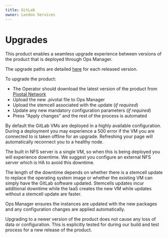 ```yaml
---
title: GitLab
owner: London Services
---
```


# Upgrades

This product enables a seamless upgrade experience between versions of the product that is deployed through Ops Manager.

The upgrade paths are detailed [here](http://docs.pivotal.io/gitlab/index.html) for each released version.

To upgrade the product:

* The Operator should download the latest version of the product from [Pivotal Network](https://network.pivotal.io/products/gitlab)
* Upload the new .pivotal file to Ops Manager
* Upload the stemcell associated with the update (*if required*)
* Update any new mandatory configuration parameters (*if required*)
* Press "Apply changes" and the rest of the process is automated

By default the GitLab VMs are deployed in a highly available configuration. During a deployment you may experience a 500 error if the VM you are connected to is taken offline for an upgrade. Refreshing your page will automatically reconnect you to a healthy node.

The built in NFS server is a single VM, so when this is being deployed you will experience downtime. We suggest you configure an external NFS server which is HA to avoid this downtime.

The length of the downtime depends on whether there is a stemcell update to replace the operating system image or whether the existing VM can simply have the GitLab software updated. Stemcells updates incur additional downtime while the IaaS creates the new VM while updates without a stemcell update are faster.

Ops Manager ensures the instances are updated with the new packages and any configuration changes are applied automatically.

Upgrading to a newer version of the product does not cause any loss of data or configuration. This is explicitly tested for during our build and test process for a new release of the product.
